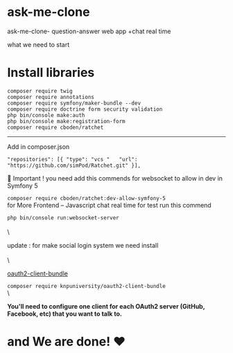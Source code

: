 # ask-me-clone
ask-me-clone- question-answer web app +chat real time


what we need to start 

# **Install libraries**

`composer require twig
`\
` composer require annotations
`\
`composer require symfony/maker-bundle --dev
`\
`composer require doctrine form security validation
`\
`php bin/console make:auth
`\
`php bin/console make:registration-form
`\
`composer require cboden/ratchet`

------

Add in composer.json

`"repositories":
[{
	"type": "vcs
"	"url": "https://github.com/simPod/Ratchet.git"
}],`

🔴 Important ! you need add this commends for websocket to allow in dev in Symfony 5
 
`composer require cboden/ratchet:dev-allow-symfony-5
`\
for More Frontend – Javascript chat real time for test 
run this commend

`php bin/console run:websocket-server
`\
\
\


 update : for make social login system  we need install
 \
 \
 \
 
[oauth2-client-bundle](https://github.com/knpuniversity/oauth2-client-bundle)


`composer require knpuniversity/oauth2-client-bundle
`\
\

**You'll need to configure one client for each OAuth2 server
 (GitHub, Facebook, etc) that you want to talk to.**




# and We are done! ❤️

